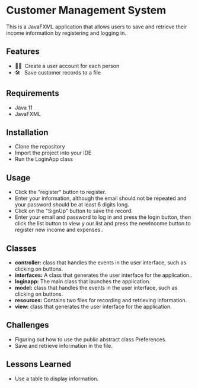 # Customer Management System
This is a JavaFXML application that allows users to save and retrieve their income information by registering and logging in.

## Features
* 🙋‍♂️ &nbsp;Create a user account for each person
* 🛠 &nbsp; Save customer records to a file


## Requirements
- Java 11
- JavaFXML 

## Installation
- Clone the repository
- Import the project into your IDE
- Run the LoginApp class

## Usage
- Click the "register" button to register.
- Enter your information, although the email should not be repeated and your password should be 
  at least 6  digits long.
- Click on the "SignUp" button to save the record.
- Enter your email and password to log in and press the login button, then click the list button 
  to view y our list and press the newIncome button to register new income and expenses..

## Classes
- **controller:** class that handles the events in the user interface, such as clicking on buttons.
- **interfaces:** A class that generates the user interface for the application..
- **loginapp:** The main class that launches the application.
- **model:**  class that handles the events in the user interface, such as clicking on buttons.
- **resources:**  Contains two files for recording and retrieving information.
- **view:** class that generates the user interface for the application.

## Challenges
- Figuring out how to use the public abstract class Preferences.
- Save and retrieve information in the file.

## Lessons Learned
- Use a table to display information.
